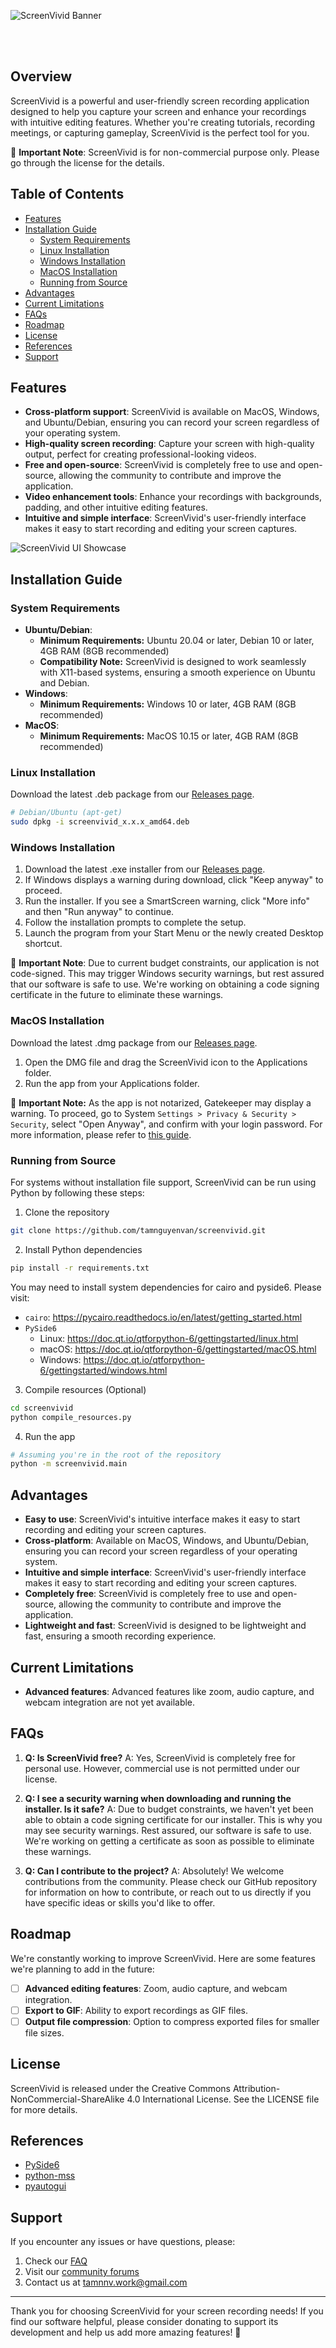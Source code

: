 ![ScreenVivid Banner](./assets/banner.svg)

<br>
<br>

## Overview

ScreenVivid is a powerful and user-friendly screen recording application designed to help you capture your screen and enhance your recordings with intuitive editing features. Whether you're creating tutorials, recording meetings, or capturing gameplay, ScreenVivid is the perfect tool for you.

🚨 **Important Note**: ScreenVivid is for non-commercial purpose only. Please go through the license for the details.

## Table of Contents

- [Features](#features)
- [Installation Guide](#installation-guide)
  - [System Requirements](#system-requirements)
  - [Linux Installation](#linux-installation)
  - [Windows Installation](#windows-installation)
  - [MacOS Installation](#macos-installation)
  - [Running from Source](#running-from-source)
- [Advantages](#advantages)
- [Current Limitations](#current-limitations)
- [FAQs](#faqs)
- [Roadmap](#roadmap)
- [License](#license)
- [References](#references)
- [Support](#support)

## Features

- **Cross-platform support**: ScreenVivid is available on MacOS, Windows, and Ubuntu/Debian, ensuring you can record your screen regardless of your operating system.
- **High-quality screen recording**: Capture your screen with high-quality output, perfect for creating professional-looking videos.
- **Free and open-source**: ScreenVivid is completely free to use and open-source, allowing the community to contribute and improve the application.
- **Video enhancement tools**: Enhance your recordings with backgrounds, padding, and other intuitive editing features.
- **Intuitive and simple interface**: ScreenVivid's user-friendly interface makes it easy to start recording and editing your screen captures.

![ScreenVivid UI Showcase](./assets/hero.png)

## Installation Guide

### System Requirements

- **Ubuntu/Debian**:
  - **Minimum Requirements:** Ubuntu 20.04 or later, Debian 10 or later, 4GB RAM (8GB recommended)
  - **Compatibility Note:** ScreenVivid is designed to work seamlessly with X11-based systems, ensuring a smooth experience on Ubuntu and Debian.
- **Windows**:
  - **Minimum Requirements:** Windows 10 or later, 4GB RAM (8GB recommended)
- **MacOS**:
  - **Minimum Requirements:** MacOS 10.15 or later, 4GB RAM (8GB recommended)

### Linux Installation
Download the latest .deb package from our [Releases page](https://github.com/tamnguyenvan/screenvivid/releases).

```bash
# Debian/Ubuntu (apt-get)
sudo dpkg -i screenvivid_x.x.x_amd64.deb
```

### Windows Installation

1. Download the latest .exe installer from our [Releases page](https://github.com/tamnguyenvan/screenvivid/releases).
2. If Windows displays a warning during download, click "Keep anyway" to proceed.
3. Run the installer. If you see a SmartScreen warning, click "More info" and then "Run anyway" to continue.
4. Follow the installation prompts to complete the setup.
5. Launch the program from your Start Menu or the newly created Desktop shortcut.

🚨 **Important Note**: Due to current budget constraints, our application is not code-signed. This may trigger Windows security warnings, but rest assured that our software is safe to use. We're working on obtaining a code signing certificate in the future to eliminate these warnings.


### MacOS Installation
Download the latest .dmg package from our [Releases page](https://github.com/tamnguyenvan/screenvivid/releases).

1. Open the DMG file and drag the ScreenVivid icon to the Applications folder.
2. Run the app from your Applications folder.

🚨 **Important Note:** As the app is not notarized, Gatekeeper may display a warning. To proceed, go to System `Settings > Privacy & Security > Security`, select "Open Anyway", and confirm with your login password. For more information, please refer to [this guide](https://support.apple.com/en-vn/guide/mac-help/mchleab3a043/mac).

### Running from Source

For systems without installation file support, ScreenVivid can be run using Python by following these steps:

1. Clone the repository
```bash
git clone https://github.com/tamnguyenvan/screenvivid.git
```
2. Install Python dependencies
```bash
pip install -r requirements.txt
```
You may need to install system dependencies for cairo and pyside6. Please visit:
- `cairo`: https://pycairo.readthedocs.io/en/latest/getting_started.html
- `PySide6`
  - Linux: https://doc.qt.io/qtforpython-6/gettingstarted/linux.html
  - macOS: https://doc.qt.io/qtforpython-6/gettingstarted/macOS.html
  - Windows: https://doc.qt.io/qtforpython-6/gettingstarted/windows.html

3. Compile resources (Optional)
```bash
cd screenvivid
python compile_resources.py
```

4. Run the app
```bash
# Assuming you're in the root of the repository
python -m screenvivid.main
```

## Advantages

- **Easy to use**: ScreenVivid's intuitive interface makes it easy to start recording and editing your screen captures.
- **Cross-platform**: Available on MacOS, Windows, and Ubuntu/Debian, ensuring you can record your screen regardless of your operating system.
- **Intuitive and simple interface**: ScreenVivid's user-friendly interface makes it easy to start recording and editing your screen captures.
- **Completely free**: ScreenVivid is completely free to use and open-source, allowing the community to contribute and improve the application.
- **Lightweight and fast**: ScreenVivid is designed to be lightweight and fast, ensuring a smooth recording experience.

## Current Limitations

- **Advanced features**: Advanced features like zoom, audio capture, and webcam integration are not yet available.

## FAQs

1. **Q: Is ScreenVivid free?**
   A: Yes, ScreenVivid is completely free for personal use. However, commercial use is not permitted under our license.

2. **Q: I see a security warning when downloading and running the installer. Is it safe?**
   A: Due to budget constraints, we haven't yet been able to obtain a code signing certificate for our installer. This is why you may see security warnings. Rest assured, our software is safe to use. We're working on getting a certificate as soon as possible to eliminate these warnings.

3. **Q: Can I contribute to the project?**
   A: Absolutely! We welcome contributions from the community. Please check our GitHub repository for information on how to contribute, or reach out to us directly if you have specific ideas or skills you'd like to offer.


## Roadmap

We're constantly working to improve ScreenVivid. Here are some features we're planning to add in the future:
- [ ] **Advanced editing features**: Zoom, audio capture, and webcam integration.
- [ ] **Export to GIF**: Ability to export recordings as GIF files.
- [ ] **Output file compression**: Option to compress exported files for smaller file sizes.

## License

ScreenVivid is released under the Creative Commons Attribution-NonCommercial-ShareAlike 4.0 International License. See the LICENSE file for more details.

## References

- [PySide6](https://pypi.org/project/PySide6/)
- [python-mss](https://github.com/BoboTiG/python-mss)
- [pyautogui](https://github.com/asweigart/pyautogui)


## Support

If you encounter any issues or have questions, please:

1. Check our [FAQ](#faqs)
2. Visit our [community forums](https://discord.gg/NKtmBnR6nE)
3. Contact us at tamnnv.work@gmail.com

---

Thank you for choosing ScreenVivid for your screen recording needs! If you find our software helpful, please consider donating to support its development and help us add more amazing features! 💖

